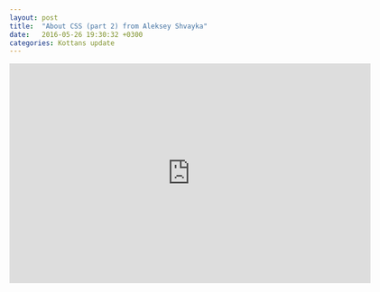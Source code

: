 ```yaml
---
layout: post
title:  "About CSS (part 2) from Aleksey Shvayka"
date:   2016-05-26 19:30:32 +0300
categories: Kottans update
---
```


<iframe width="640" height="390" src="https://www.youtube.com/embed/9WIVxXoh0O4" frameborder="0" allowfullscreen></iframe>
